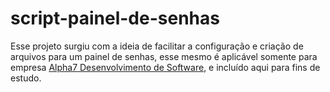 # script-painel-de-senhas
Esse projeto surgiu com a ideia de facilitar a configuração e criação de arquivos para um painel de senhas, esse mesmo é aplicável somente para empresa <a href="https://a7.net.br/"> Alpha7 Desenvolvimento de Software</a>, e incluído aqui para fins de estudo.<p></p>
